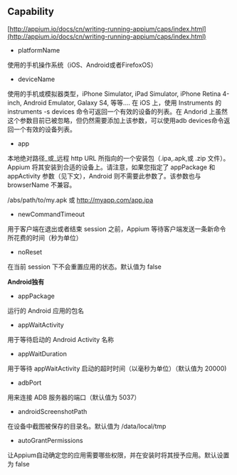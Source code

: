 ## Capability

[http://appium.io/docs/cn/writing-running-appium/caps/index.html](http://appium.io/docs/cn/writing-running-appium/caps/index.html)

* platformName

使用的手机操作系统（iOS、Android或者FirefoxOS）

* deviceName

使用的手机或模拟器类型，iPhone Simulator, iPad Simulator, iPhone Retina 4-inch, Android Emulator, Galaxy S4, 等等.... 在 iOS 上，使用 Instruments 的 instruments -s devices 命令可返回一个有效的设备的列表。在 Andorid 上虽然这个参数目前已被忽略，但仍然需要添加上该参数，可以使用adb devices命令返回一个有效的设备列表。

* app

本地绝对路径\_或\_远程 http URL 所指向的一个安装包（.ipa,.apk,或 .zip 文件）。Appium 将其安装到合适的设备上。请注意，如果您指定了 appPackage 和 appActivity 参数（见下文），Android 则不需要此参数了。该参数也与 browserName 不兼容。

/abs/path/to/my.apk 或 http://myapp.com/app.ipa

* newCommandTimeout

用于客户端在退出或者结束 session 之前，Appium 等待客户端发送一条新命令所花费的时间（秒为单位）

* noReset

在当前 session 下不会重置应用的状态。默认值为 false

**Android独有**

* appPackage

运行的 Android 应用的包名

* appWaitActivity

用于等待启动的 Android Activity 名称

* appWaitDuration

用于等待 appWaitActivity 启动的超时时间（以毫秒为单位）（默认值为 20000\)

* adbPort

用来连接 ADB 服务器的端口（默认值为 5037）

* androidScreenshotPath

在设备中截图被保存的目录名。默认值为 /data/local/tmp

* autoGrantPermissions

让Appium自动确定您的应用需要哪些权限，并在安装时将其授予应用。默认设置为 false



